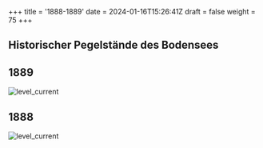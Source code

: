 +++
title = '1888-1889'
date = 2024-01-16T15:26:41Z
draft = false
weight = 75
+++

## Historischer Pegelstände des Bodensees

## 1889

![level_current](/images/DE/graphs_historic/longterm_DE_1889.png)

## 1888

![level_current](/images/DE/graphs_historic/longterm_DE_1888.png)
